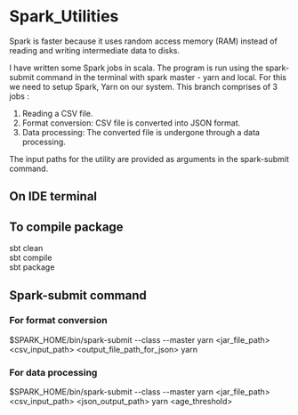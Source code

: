 # Spark_Utilities

Spark is faster because it uses random access memory (RAM) instead of reading and writing intermediate data to disks.

I have written some Spark jobs in scala. The program is run using the spark-submit command in the terminal with spark master - yarn and local.
For this we need to setup Spark, Yarn on our system. 
This branch comprises of 3 jobs :
  1. Reading a CSV file.
  2. Format conversion: CSV file is converted into JSON format.
  3. Data processing: The converted file is undergone through a data processing.

The input paths for the utility are provided as arguments in the spark-submit command.

## On IDE  terminal

## To compile package

sbt clean \
sbt compile \
sbt package

## Spark-submit command

### For format conversion
$SPARK_HOME/bin/spark-submit --class <className> --master yarn <jar_file_path> <csv_input_path> <output_file_path_for_json> yarn

### For data processing

$SPARK_HOME/bin/spark-submit --class <className> --master yarn <jar_file_path> <csv_input_path> <json_output_path> yarn <age_threshold>
